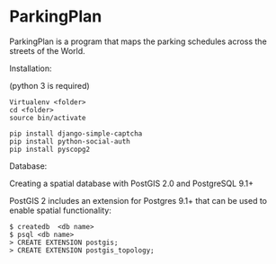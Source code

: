 ParkingPlan
===========

ParkingPlan is a program that maps the parking schedules across the streets of the World.

Installation:

(python 3 is required)

    Virtualenv <folder>
    cd <folder>
    source bin/activate

    pip install django-simple-captcha
    pip install python-social-auth
    pip install pyscopg2

Database:

Creating a spatial database with PostGIS 2.0 and PostgreSQL 9.1+

PostGIS 2 includes an extension for Postgres 9.1+ that can be used to enable spatial functionality:

    $ createdb  <db name>
    $ psql <db name>
    > CREATE EXTENSION postgis;
    > CREATE EXTENSION postgis_topology;

